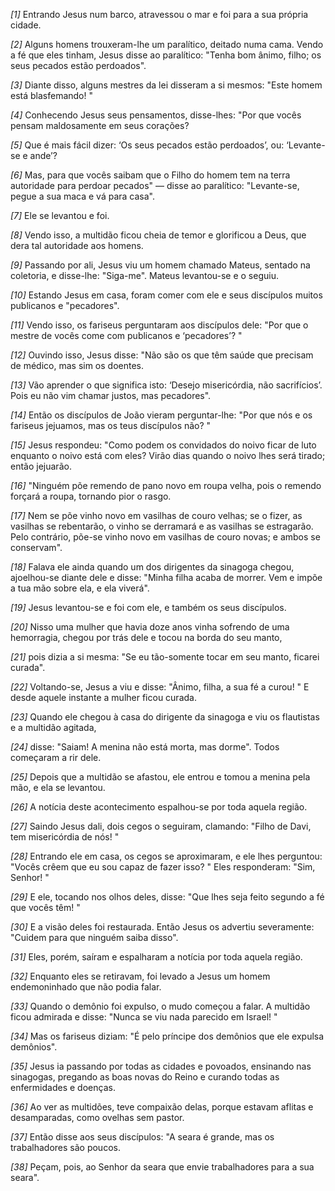 *[1]* Entrando Jesus num barco, atravessou o mar e foi para a sua própria cidade.

*[2]* Alguns homens trouxeram-lhe um paralítico, deitado numa cama. Vendo a fé que eles tinham, Jesus disse ao paralítico: "Tenha bom ânimo, filho; os seus pecados estão perdoados".

*[3]* Diante disso, alguns mestres da lei disseram a si mesmos: "Este homem está blasfemando! "

*[4]* Conhecendo Jesus seus pensamentos, disse-lhes: "Por que vocês pensam maldosamente em seus corações?

*[5]* Que é mais fácil dizer: ‘Os seus pecados estão perdoados’, ou: ‘Levante-se e ande’?

*[6]* Mas, para que vocês saibam que o Filho do homem tem na terra autoridade para perdoar pecados" — disse ao paralítico: "Levante-se, pegue a sua maca e vá para casa".

*[7]* Ele se levantou e foi.

*[8]* Vendo isso, a multidão ficou cheia de temor e glorificou a Deus, que dera tal autoridade aos homens.

*[9]* Passando por ali, Jesus viu um homem chamado Mateus, sentado na coletoria, e disse-lhe: "Siga-me". Mateus levantou-se e o seguiu.

*[10]* Estando Jesus em casa, foram comer com ele e seus discípulos muitos publicanos e "pecadores".

*[11]* Vendo isso, os fariseus perguntaram aos discípulos dele: "Por que o mestre de vocês come com publicanos e ‘pecadores’? "

*[12]* Ouvindo isso, Jesus disse: "Não são os que têm saúde que precisam de médico, mas sim os doentes.

*[13]* Vão aprender o que significa isto: ‘Desejo misericórdia, não sacrifícios’. Pois eu não vim chamar justos, mas pecadores".

*[14]* Então os discípulos de João vieram perguntar-lhe: "Por que nós e os fariseus jejuamos, mas os teus discípulos não? "

*[15]* Jesus respondeu: "Como podem os convidados do noivo ficar de luto enquanto o noivo está com eles? Virão dias quando o noivo lhes será tirado; então jejuarão.

*[16]* "Ninguém põe remendo de pano novo em roupa velha, pois o remendo forçará a roupa, tornando pior o rasgo.

*[17]* Nem se põe vinho novo em vasilhas de couro velhas; se o fizer, as vasilhas se rebentarão, o vinho se derramará e as vasilhas se estragarão. Pelo contrário, põe-se vinho novo em vasilhas de couro novas; e ambos se conservam".

*[18]* Falava ele ainda quando um dos dirigentes da sinagoga chegou, ajoelhou-se diante dele e disse: "Minha filha acaba de morrer. Vem e impõe a tua mão sobre ela, e ela viverá".

*[19]* Jesus levantou-se e foi com ele, e também os seus discípulos.

*[20]* Nisso uma mulher que havia doze anos vinha sofrendo de uma hemorragia, chegou por trás dele e tocou na borda do seu manto,

*[21]* pois dizia a si mesma: "Se eu tão-somente tocar em seu manto, ficarei curada".

*[22]* Voltando-se, Jesus a viu e disse: "Ânimo, filha, a sua fé a curou! " E desde aquele instante a mulher ficou curada.

*[23]* Quando ele chegou à casa do dirigente da sinagoga e viu os flautistas e a multidão agitada,

*[24]* disse: "Saiam! A menina não está morta, mas dorme". Todos começaram a rir dele.

*[25]* Depois que a multidão se afastou, ele entrou e tomou a menina pela mão, e ela se levantou.

*[26]* A notícia deste acontecimento espalhou-se por toda aquela região.

*[27]* Saindo Jesus dali, dois cegos o seguiram, clamando: "Filho de Davi, tem misericórdia de nós! "

*[28]* Entrando ele em casa, os cegos se aproximaram, e ele lhes perguntou: "Vocês crêem que eu sou capaz de fazer isso? " Eles responderam: "Sim, Senhor! "

*[29]* E ele, tocando nos olhos deles, disse: "Que lhes seja feito segundo a fé que vocês têm! "

*[30]* E a visão deles foi restaurada. Então Jesus os advertiu severamente: "Cuidem para que ninguém saiba disso".

*[31]* Eles, porém, saíram e espalharam a notícia por toda aquela região.

*[32]* Enquanto eles se retiravam, foi levado a Jesus um homem endemoninhado que não podia falar.

*[33]* Quando o demônio foi expulso, o mudo começou a falar. A multidão ficou admirada e disse: "Nunca se viu nada parecido em Israel! "

*[34]* Mas os fariseus diziam: "É pelo príncipe dos demônios que ele expulsa demônios".

*[35]* Jesus ia passando por todas as cidades e povoados, ensinando nas sinagogas, pregando as boas novas do Reino e curando todas as enfermidades e doenças.

*[36]* Ao ver as multidões, teve compaixão delas, porque estavam aflitas e desamparadas, como ovelhas sem pastor.

*[37]* Então disse aos seus discípulos: "A seara é grande, mas os trabalhadores são poucos.

*[38]* Peçam, pois, ao Senhor da seara que envie trabalhadores para a sua seara".

